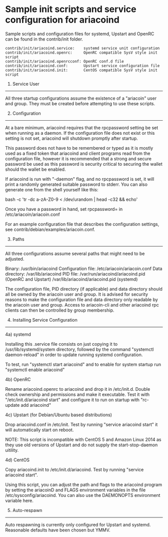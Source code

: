 Sample init scripts and service configuration for ariacoind
==========================================================

Sample scripts and configuration files for systemd, Upstart and OpenRC
can be found in the contrib/init folder.

    contrib/init/ariacoind.service:    systemd service unit configuration
    contrib/init/ariacoind.openrc:     OpenRC compatible SysV style init script
    contrib/init/ariacoind.openrcconf: OpenRC conf.d file
    contrib/init/ariacoind.conf:       Upstart service configuration file
    contrib/init/ariacoind.init:       CentOS compatible SysV style init script

1. Service User
---------------------------------

All three startup configurations assume the existence of a "ariacoin" user
and group.  They must be created before attempting to use these scripts.

2. Configuration
---------------------------------

At a bare minimum, ariacoind requires that the rpcpassword setting be set
when running as a daemon.  If the configuration file does not exist or this
setting is not set, ariacoind will shutdown promptly after startup.

This password does not have to be remembered or typed as it is mostly used
as a fixed token that ariacoind and client programs read from the configuration
file, however it is recommended that a strong and secure password be used
as this password is security critical to securing the wallet should the
wallet be enabled.

If ariacoind is run with "-daemon" flag, and no rpcpassword is set, it will
print a randomly generated suitable password to stderr.  You can also
generate one from the shell yourself like this:

bash -c 'tr -dc a-zA-Z0-9 < /dev/urandom | head -c32 && echo'

Once you have a password in hand, set rpcpassword= in /etc/ariacoin/ariacoin.conf

For an example configuration file that describes the configuration settings,
see contrib/debian/examples/ariacoin.conf.

3. Paths
---------------------------------

All three configurations assume several paths that might need to be adjusted.

Binary:              /usr/bin/ariacoind
Configuration file:  /etc/ariacoin/ariacoin.conf
Data directory:      /var/lib/ariacoind
PID file:            /var/run/ariacoind/ariacoind.pid (OpenRC and Upstart)
                     /var/lib/ariacoind/ariacoind.pid (systemd)

The configuration file, PID directory (if applicable) and data directory
should all be owned by the ariacoin user and group.  It is advised for security
reasons to make the configuration file and data directory only readable by the
ariacoin user and group.  Access to ariacoin-cli and other ariacoind rpc clients
can then be controlled by group membership.

4. Installing Service Configuration
-----------------------------------

4a) systemd

Installing this .service file consists on just copying it to
/usr/lib/systemd/system directory, followed by the command
"systemctl daemon-reload" in order to update running systemd configuration.

To test, run "systemctl start ariacoind" and to enable for system startup run
"systemctl enable ariacoind"

4b) OpenRC

Rename ariacoind.openrc to ariacoind and drop it in /etc/init.d.  Double
check ownership and permissions and make it executable.  Test it with
"/etc/init.d/ariacoind start" and configure it to run on startup with
"rc-update add ariacoind"

4c) Upstart (for Debian/Ubuntu based distributions)

Drop ariacoind.conf in /etc/init.  Test by running "service ariacoind start"
it will automatically start on reboot.

NOTE: This script is incompatible with CentOS 5 and Amazon Linux 2014 as they
use old versions of Upstart and do not supply the start-stop-daemon uitility.

4d) CentOS

Copy ariacoind.init to /etc/init.d/ariacoind. Test by running "service ariacoind start".

Using this script, you can adjust the path and flags to the ariacoind program by
setting the ariacoinD and FLAGS environment variables in the file
/etc/sysconfig/ariacoind. You can also use the DAEMONOPTS environment variable here.

5. Auto-respawn
-----------------------------------

Auto respawning is currently only configured for Upstart and systemd.
Reasonable defaults have been chosen but YMMV.
